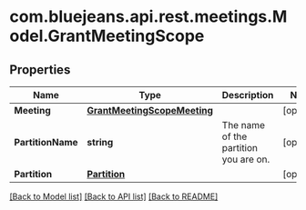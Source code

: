 # com.bluejeans.api.rest.meetings.Model.GrantMeetingScope
## Properties

Name | Type | Description | Notes
------------ | ------------- | ------------- | -------------
**Meeting** | [**GrantMeetingScopeMeeting**](GrantMeetingScopeMeeting.md) |  | [optional] 
**PartitionName** | **string** | The name of the partition you are on. | [optional] 
**Partition** | [**Partition**](Partition.md) |  | [optional] 

[[Back to Model list]](../README.md#documentation-for-models) [[Back to API list]](../README.md#documentation-for-api-endpoints) [[Back to README]](../README.md)

